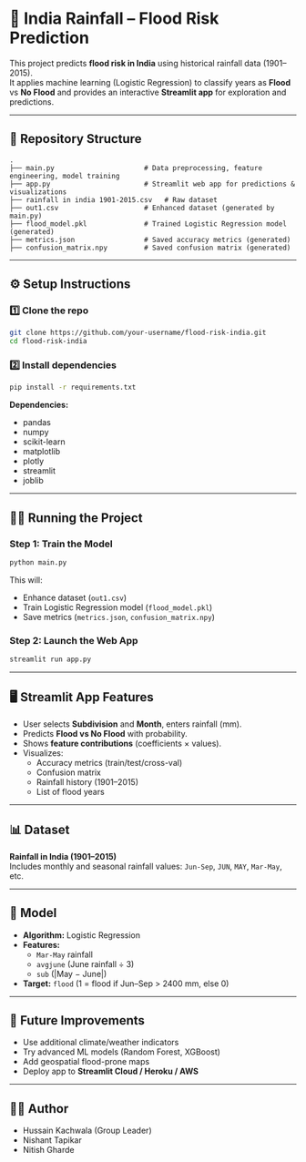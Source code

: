 # 🌊 India Rainfall – Flood Risk Prediction

This project predicts **flood risk in India** using historical rainfall data (1901–2015).  
It applies machine learning (Logistic Regression) to classify years as **Flood** vs **No Flood** and provides an interactive **Streamlit app** for exploration and predictions.

---

## 📂 Repository Structure

```
.
├── main.py                      # Data preprocessing, feature engineering, model training
├── app.py                       # Streamlit web app for predictions & visualizations
├── rainfall in india 1901-2015.csv   # Raw dataset
├── out1.csv                     # Enhanced dataset (generated by main.py)
├── flood_model.pkl              # Trained Logistic Regression model (generated)
├── metrics.json                 # Saved accuracy metrics (generated)
├── confusion_matrix.npy         # Saved confusion matrix (generated)
```

---

## ⚙️ Setup Instructions

### 1️⃣ Clone the repo
```bash
git clone https://github.com/your-username/flood-risk-india.git
cd flood-risk-india
```

### 2️⃣ Install dependencies
```bash
pip install -r requirements.txt
```

**Dependencies:**
- pandas  
- numpy  
- scikit-learn  
- matplotlib  
- plotly  
- streamlit  
- joblib  

---

## 🧑‍💻 Running the Project

### Step 1: Train the Model
```bash
python main.py
```
This will:
- Enhance dataset (`out1.csv`)  
- Train Logistic Regression model (`flood_model.pkl`)  
- Save metrics (`metrics.json`, `confusion_matrix.npy`)  

### Step 2: Launch the Web App
```bash
streamlit run app.py
```

---

## 🖥️ Streamlit App Features
- User selects **Subdivision** and **Month**, enters rainfall (mm).  
- Predicts **Flood vs No Flood** with probability.  
- Shows **feature contributions** (coefficients × values).  
- Visualizes:
  - Accuracy metrics (train/test/cross-val)  
  - Confusion matrix  
  - Rainfall history (1901–2015)  
  - List of flood years  

---

## 📊 Dataset
**Rainfall in India (1901–2015)**  
Includes monthly and seasonal rainfall values: `Jun-Sep`, `JUN`, `MAY`, `Mar-May`, etc.

---

## 🔮 Model
- **Algorithm:** Logistic Regression  
- **Features:**
  - `Mar-May` rainfall  
  - `avgjune` (June rainfall ÷ 3)  
  - `sub` (|May − June|)  
- **Target:** `flood` (1 = flood if Jun–Sep > 2400 mm, else 0)  

---

## 📌 Future Improvements
- Use additional climate/weather indicators  
- Try advanced ML models (Random Forest, XGBoost)  
- Add geospatial flood-prone maps  
- Deploy app to **Streamlit Cloud / Heroku / AWS**  

---

## 👩‍💻 Author
- Hussain Kachwala (Group Leader) 
- Nishant Tapikar
- Nitish Gharde
